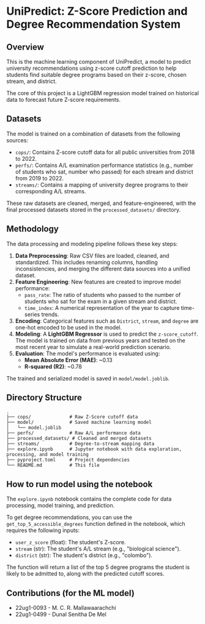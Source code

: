 # UniPredict: Z-Score Prediction and Degree Recommendation System

## Overview

This is the machine learning component of UniPredict, a model to predict university recommendations using z-score cutoff prediction to help students find suitable degree programs based on their z-score, chosen stream, and district.

The core of this project is a LightGBM regression model trained on historical data to forecast future Z-score requirements.

## Datasets

The model is trained on a combination of datasets from the following sources:

-   `cops/`: Contains Z-score cutoff data for all public universities from 2018 to 2022.
-   `perfs/`: Contains A/L examination performance statistics (e.g., number of students who sat, number who passed) for each stream and district from 2019 to 2022.
-   `streams/`: Contains a mapping of university degree programs to their corresponding A/L streams.

These raw datasets are cleaned, merged, and feature-engineered, with the final processed datasets stored in the `processed_datasets/` directory.

## Methodology

The data processing and modeling pipeline follows these key steps:

1.  **Data Preprocessing**: Raw CSV files are loaded, cleaned, and standardized. This includes renaming columns, handling inconsistencies, and merging the different data sources into a unified dataset.
2.  **Feature Engineering**: New features are created to improve model performance:
    -   `pass_rate`: The ratio of students who passed to the number of students who sat for the exam in a given stream and district.
    -   `time_index`: A numerical representation of the year to capture time-series trends.
3.  **Encoding**: Categorical features such as `District`, `stream`, and `degree` are one-hot encoded to be used in the model.
4.  **Modeling**: A **LightGBM Regressor** is used to predict the `z-score_cutoff`. The model is trained on data from previous years and tested on the most recent year to simulate a real-world prediction scenario.
5.  **Evaluation**: The model's performance is evaluated using:
    -   **Mean Absolute Error (MAE)**: ~0.13
    -   **R-squared (R2)**: ~0.78

The trained and serialized model is saved in `model/model.joblib`.

## Directory Structure

```
.
├── cops/              # Raw Z-Score cutoff data
├── model/             # Saved machine learning model
│   └── model.joblib
├── perfs/             # Raw A/L performance data
├── processed_datasets/ # Cleaned and merged datasets
├── streams/           # Degree-to-stream mapping data
├── explore.ipynb      # Jupyter notebook with data exploration, processing, and model training
├── pyproject.toml     # Project dependencies
└── README.md          # This file
```

## How to run model using the notebook

The `explore.ipynb` notebook contains the complete code for data processing, model training, and prediction.

To get degree recommendations, you can use the `get_top_5_accessible_degrees` function defined in the notebook, which requires the following inputs:

-   `user_z_score` (float): The student's Z-score.
-   `stream` (str): The student's A/L stream (e.g., "biological science").
-   `district` (str): The student's district (e.g., "colombo").

The function will return a list of the top 5 degree programs the student is likely to be admitted to, along with the predicted cutoff scores.

## Contributions (for the ML model)
- 22ug1-0093 -  M. C. R. Mallawaarachchi
- 22ug1-0499 - Dunal Senitha De Mel
